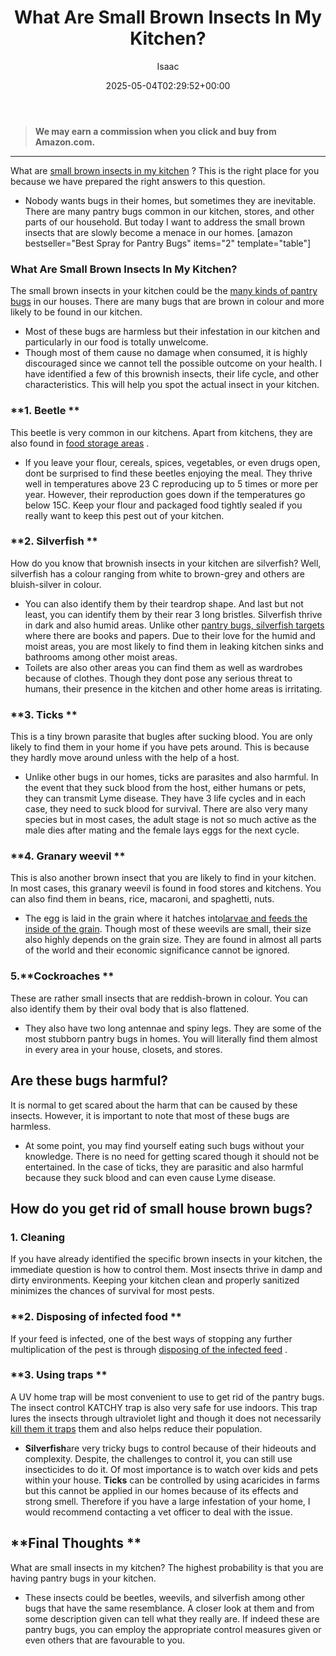 ﻿---
author: Isaac
layout: post
title: What Are Small Brown Insects In My Kitchen?
date: '2025-05-04T02:29:52+00:00'
categories:
- Guide
- Moths
tags: []
slug: /what-are-small-brown-insects-in-my-kitchen/
lastmod: 2025-05-07T12:21:28+03:00
---
> **We may earn a commission when you click and buy from Amazon.com.**
>

---
What are
[small brown insects in my kitchen](https://pestpolicy.com/pet-safe-roach-killer/)
? This is the right place for you because we have prepared the right answers to this question.
- Nobody wants bugs in their homes, but sometimes they are inevitable. There are many pantry bugs common in our kitchen, stores, and other parts of our household.
But today I want to address the small brown insects that are slowly become a menace in our homes.
[amazon bestseller="Best Spray for Pantry Bugs" items="2" template="table"]
### **What Are Small Brown Insects In My Kitchen?**
The small brown insects in your kitchen could be the
[many kinds of pantry bugs](https://pestpolicy.com/how-long-do-pantry-bugs-live/)
in our houses. There are many bugs that are brown in colour and more likely to be found in our kitchen.
- Most of these bugs are harmless but their infestation in our kitchen and particularly in our food is totally unwelcome.
- Though most of them cause no damage when consumed, it is highly discouraged since we cannot tell the possible outcome on your health.
I have identified a few of this brownish insects, their life cycle, and other characteristics. This will help you spot the actual insect in your kitchen.
### **1. Beetle **
This beetle is very common in our kitchens. Apart from kitchens, they are also found in
[food storage areas](https://pestpolicy.com/are-pantry-bugs-harmful-if-eaten/)
.
- If you leave your flour, cereals, spices, vegetables, or even drugs open, dont be surprised to find these beetles enjoying the meal.
They thrive well in temperatures above 23 C reproducing up to 5 times or more per year. However, their reproduction goes down if the temperatures go below 15C.
Keep your flour and packaged food tightly sealed if you really want to keep this pest out of your kitchen.
### **2. Silverfish **
How do you know that brownish insects in your kitchen are silverfish? Well, silverfish has a colour ranging from white to brown-grey and others are bluish-silver in colour.
- You can also identify them by their teardrop shape. And last but not least, you can identify them by their rear 3 long bristles.
Silverfish thrive in dark and also humid areas. Unlike other
[pantry bugs, silverfish targets](https://pestpolicy.com/best-silverfish-killer/)
where there are books and papers.
Due to their love for the humid and moist areas, you are most likely to find them in leaking kitchen sinks and bathrooms among other moist areas.
- Toilets are also other areas you can find them as well as wardrobes because of clothes.
Though they dont pose any serious threat to humans, their presence in the kitchen and other home areas is irritating.
### **3. Ticks **
This is a tiny brown parasite that bugles after sucking blood. You are only likely to find them in your home if you have pets around. This is because they hardly move around unless with the help of a host.
- Unlike other bugs in our homes, ticks are parasites and also harmful. In the event that they suck blood from the host, either humans or pets, they can transmit Lyme disease.
They have 3 life cycles and in each case, they need to suck blood for survival. There are also very many species but in most cases, the adult stage is not so much active as the male dies after mating and the female lays eggs for the next cycle.
### **4. Granary weevil **
This is also another brown insect that you are likely to find in your kitchen. In most cases, this granary weevil is found in food stores and kitchens.
You can also find them in beans, rice, macaroni, and spaghetti, nuts.
- The egg is laid in the grain where it hatches into[larvae and feeds the inside of the grain](https://pestpolicy.com/should-i-throw-out-flour-with-weevils/). Though most of these weevils are small, their size also highly depends on the grain size.
They are found in almost all parts of the world and their economic significance cannot be ignored.
### 5.**Cockroaches **
These are rather small insects that are reddish-brown in colour. You can also identify them by their oval body that is also flattened.
- They also have two long antennae and spiny legs.
They are some of the most stubborn pantry bugs in homes. You will literally find them almost in every area in your house, closets, and stores.
## **Are these bugs harmful?**
It is normal to get scared about the harm that can be caused by these insects. However, it is important to note that most of these bugs are harmless.
- At some point, you may find yourself eating such bugs without your knowledge. There is no need for getting scared though it should not be entertained.
In the case of ticks, they are parasitic and also harmful because they suck blood and can even cause Lyme disease.
## **How do you get rid of small house brown bugs?**
### **1. Cleaning**
If you have already identified the specific brown insects in your kitchen, the immediate question is how to control them.
Most insects thrive in damp and dirty environments. Keeping your kitchen clean and properly sanitized minimizes the chances of survival for most pests.
### **2. Disposing of infected food **
If your feed is infected, one of the best ways of stopping any further multiplication of the pest is through
[disposing of the infected feed](https://pestpolicy.com/should-i-throw-out-flour-with-weevils/)
.
### **3. Using traps **
A UV home trap will be most convenient to use to get rid of the pantry bugs. The insect control KATCHY trap is also very safe for use indoors.
This trap lures the insects through ultraviolet light and though it does not necessarily
[kill them it traps](https://pestpolicy.com/best-silverfish-traps/)
them and also helps reduce their population.
- **Silverfish**are very tricky bugs to control because of their hideouts and complexity. Despite, the challenges to control it, you can still use insecticides to do it. Of most importance is to watch over kids and pets within your house.
**Ticks**
can be controlled by using acaricides in farms but this cannot be applied in our homes because of its effects and strong smell. Therefore if you have a large infestation of your home, I would recommend contacting a vet officer to deal with the issue.
## **Final Thoughts **
What are small insects in my kitchen? The highest probability is that you are having pantry bugs in your kitchen.
- These insects could be beetles, weevils, and silverfish among other bugs that have the same resemblance. A closer look at them and from some description given can tell what they really are.
If indeed these are pantry bugs, you can employ the appropriate control measures given or even others that are favourable to you.
